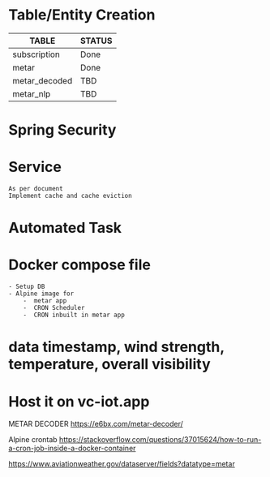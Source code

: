 # Table/Entity Creation
|TABLE|STATUS|
|---|---|
|subscription|Done|
|metar|Done|
|metar_decoded|TBD|
|metar_nlp|TBD|

# Spring Security
# Service
    As per document
    Implement cache and cache eviction
# Automated Task
# Docker compose file
    - Setup DB
    - Alpine image for
        -  metar app
        -  CRON Scheduler
        -  CRON inbuilt in metar app
# data timestamp, wind strength, temperature, overall visibility
# Host it on vc-iot.app

METAR DECODER
    https://e6bx.com/metar-decoder/

Alpine crontab
https://stackoverflow.com/questions/37015624/how-to-run-a-cron-job-inside-a-docker-container

https://www.aviationweather.gov/dataserver/fields?datatype=metar